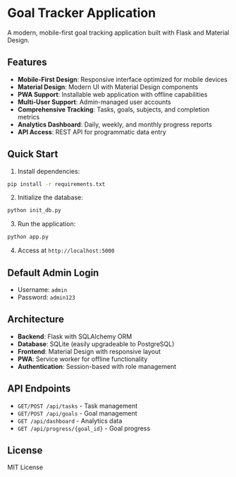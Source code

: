 # Goal Tracker Application

A modern, mobile-first goal tracking application built with Flask and Material Design.

## Features

- **Mobile-First Design**: Responsive interface optimized for mobile devices
- **Material Design**: Modern UI with Material Design components
- **PWA Support**: Installable web application with offline capabilities
- **Multi-User Support**: Admin-managed user accounts
- **Comprehensive Tracking**: Tasks, goals, subjects, and completion metrics
- **Analytics Dashboard**: Daily, weekly, and monthly progress reports
- **API Access**: REST API for programmatic data entry

## Quick Start

1. Install dependencies:
```bash
pip install -r requirements.txt
```

2. Initialize the database:
```bash
python init_db.py
```

3. Run the application:
```bash
python app.py
```

4. Access at `http://localhost:5000`

## Default Admin Login
- Username: `admin`
- Password: `admin123`

## Architecture

- **Backend**: Flask with SQLAlchemy ORM
- **Database**: SQLite (easily upgradeable to PostgreSQL)
- **Frontend**: Material Design with responsive layout
- **PWA**: Service worker for offline functionality
- **Authentication**: Session-based with role management

## API Endpoints

- `GET/POST /api/tasks` - Task management
- `GET/POST /api/goals` - Goal management
- `GET /api/dashboard` - Analytics data
- `GET /api/progress/{goal_id}` - Goal progress

## License

MIT License